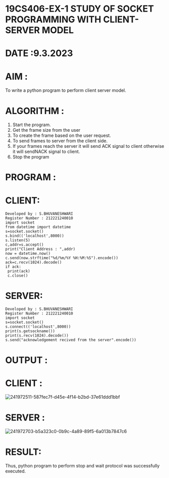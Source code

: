 # 19CS406-EX-1 STUDY OF SOCKET PROGRAMMING WITH CLIENT-SERVER MODEL

# DATE :9.3.2023

# AIM :
To write a python program to perform client server model.


# ALGORITHM :
1. Start the program.
2. Get the frame size from the user
3. To create the frame based on the user request.
4. To send frames to server from the client side.
5. If your frames reach the server it will send ACK signal to client otherwise it will sendNACK signal to client.
6. Stop the program



# PROGRAM :
# CLIENT:
```
Developed by : S.BHUVANESHWARI
Register Number : 212221240010
import socket
from datetime import datetime
s=socket.socket()
s.bind(('localhost',8000))
s.listen(5)
c,addr=s.accept()
print("Client Address : ",addr)
now = datetime.now()
c.send(now.strftime("%d/%m/%Y %H:%M:%S").encode())
ack=c.recv(1024).decode()
if ack:
 print(ack)
 c.close()
 ```
 
 # SERVER:
 ```
 Developed by : S.BHUVANESHWARI
 Register Number : 212221240010
import socket
s=socket.socket()
s.connect(('localhost',8000))
print(s.getsockname())
print(s.recv(1024).decode())
s.send("acknowledgement recived from the server".encode())
```

 
# OUTPUT :
# CLIENT :
![241972511-587fec7f-d45e-4f14-b2bd-37e61ddd1bbf](https://github.com/Bhuvaneshwari-2003/19CS406-EX-1/assets/94828604/e966cf6f-7175-470e-ad12-960dfb95f6b2)


# SERVER :
![241972703-b5a323c0-0b9c-4a89-89f5-6a013b7847c6](https://github.com/Bhuvaneshwari-2003/19CS406-EX-1/assets/94828604/7b569cdc-0597-4bfe-9605-7842c8bf5dbb)




# RESULT:
Thus, python program to perform stop and wait protocol was successfully executed.

